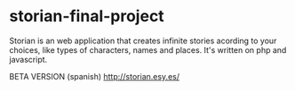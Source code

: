 # storian-final-project
Storian is an web application that creates infinite stories acording to your choices, like types of characters, names and places.
It's written on php and javascript.

BETA VERSION (spanish)
http://storian.esy.es/
